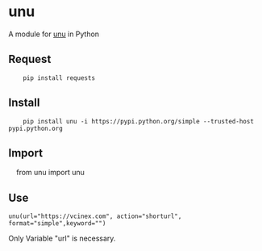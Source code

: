 
# unu

A module for [unu](https://u.nu/) in Python  

## Request

        pip install requests

## Install

        pip install unu -i https://pypi.python.org/simple --trusted-host pypi.python.org  
        
## Import

       from unu import unu  

## Use

    unu(url="https://vcinex.com", action="shorturl", format="simple",keyword="")

Only Variable "url" is necessary.
